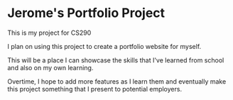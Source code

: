 # Jerome's Portfolio Project
This is my project for CS290

I plan on using this project to create a portfolio website for myself. 

This will be a place I can showcase the skills that I've learned from school and also on my own learning.

Overtime, I hope to add more features as I learn them and eventually make this project something that I present to potential
employers.